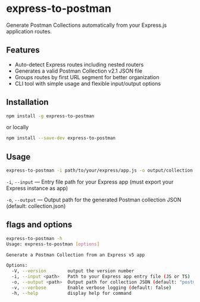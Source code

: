 # express-to-postman

Generate Postman Collections automatically from your Express.js application routes.

## Features

- Auto-detect Express routes including nested routers
- Generates a valid Postman Collection v2.1 JSON file
- Groups routes by first URL segment for better organization
- CLI tool with simple usage and flexible input/output options

## Installation

```sh
npm install -g express-to-postman
```

or locally

```sh
npm install --save-dev express-to-postman
```

## Usage

```sh
express-to-postman -i path/to/your/express/app.js -o output/collection.json
```

`-i`, `--input` — Entry file path for your Express app (must export your Express instance as app)

`-o`, `--output` — Output path for the generated Postman collection JSON (default: collection.json)

## flags and options

```sh
express-to-postman -h
Usage: express-to-postman [options]

Generate a Postman Collection from an Express v5 app

Options:
  -V, --version        output the version number
  -i, --input <path>   Path to your Express app entry file (JS or TS)
  -o, --output <path>  Output path for collection JSON (default: "postman.collection.json")
  -v, --verbose        Enable verbose logging (default: false)
  -h, --help           display help for command
```
